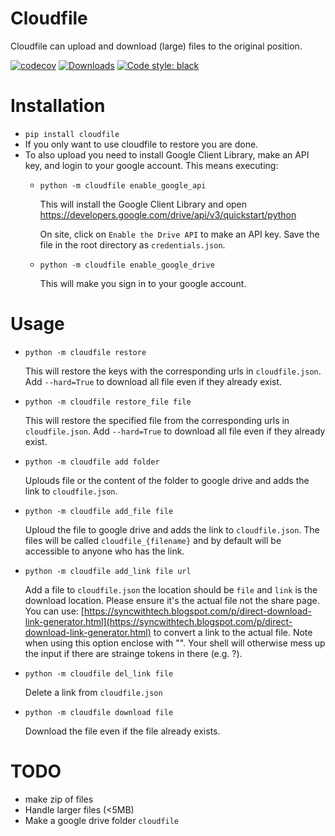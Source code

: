 # Cloudfile
Cloudfile can upload and download (large) files to the original position.


[![codecov](https://codecov.io/gh/takotab/cloudfile/branch/master/graph/badge.svg)](https://codecov.io/gh/takotab/cloudfile)
[![Downloads](https://pepy.tech/badge/cloudfile)](https://pepy.tech/project/cloudfile)
[![Code style: black](https://img.shields.io/badge/code%20style-black-000000.svg)](https://black.readthedocs.io/en/stable/the_black_code_style.html)
# Installation
- `pip install cloudfile`
- If you only want to use cloudfile to restore you are done. 
- To also upload you need to install Google Client Library, make an API key, and login to your google account. This means executing:
  -  `python -m cloudfile enable_google_api`
    
        This will install the Google Client Library and open https://developers.google.com/drive/api/v3/quickstart/python

        On site, click on `Enable the Drive API` to make an API key. Save the file in the root directory as `credentials.json`.

  -  `python -m cloudfile enable_google_drive`
        
        This will make you sign in to your google account.
  

# Usage
- `python -m cloudfile restore`

    This will restore the keys with the corresponding urls in `cloudfile.json`. Add `--hard=True` to download all file even if they already exist.

- `python -m cloudfile restore_file file`

    This will restore the specified file from the corresponding urls in `cloudfile.json`. Add `--hard=True` to download all file even if they already exist.

- `python -m cloudfile add folder`
  
    Uplouds file or the content of the folder to google drive and adds the link to `cloudfile.json`. 

- `python -m cloudfile add_file file`

    Uploud the file to google drive and adds the link to `cloudfile.json`.  The files will be called `cloudfile_{filename}` and by default will be accessible to anyone who has the link.

- `python -m cloudfile add_link file url`

    Add a file to `cloudfile.json` the location should be `file` and `link` is the download location. Please ensure it's the actual file not the share page.
    You can use: [https://syncwithtech.blogspot.com/p/direct-download-link-generator.html](https://syncwithtech.blogspot.com/p/direct-download-link-generator.html) to convert a link to the actual file.
    Note when using this option enclose with "". Your shell will otherwise mess up the input if there are strainge tokens in there (e.g. ?).

- `python -m cloudfile del_link file`

    Delete a link from `cloudfile.json`

- `python -m cloudfile download file`

    Download the file even if the file already exists.

# TODO
- make zip of files
- Handle larger files (<5MB)
- Make a google drive folder `cloudfile` 
